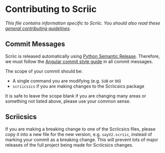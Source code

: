 # Contributing to Scriic

*This file contains information specific to Scriic. You should also read these
[general contributing guidelines][default-contributing].*

[default-contributing]: https://github.com/AlphaMycelium/.github/blob/master/CONTRIBUTING.md


## Commit Messages

Scriic is released automatically using [Python Semantic Release][psr].
Therefore, we must follow the [Angular commit style guide][angular-commits] in
all commit messages.

The scope of your commit should be:

- A single command you are modifying (e.g. `SUB` or `DO`)
- `scriicsics` if you are making changes to the Scriicsics package

It is safe to leave the scope blank if you are changing many areas or
something not listed above, please use your common sense.

## Scriicsics

If you are making a breaking change to one of the Scriicsics files, please copy
it into a new file for the new version, e.g. `sayV2.scriic`, instead of marking
your commit as a breaking change. This will prevent lots of major releases of
the full project being made for Scriicsics changes.


[psr]: https://github.com/relekang/python-semantic-release/
[angular-commits]: https://github.com/angular/angular/blob/master/CONTRIBUTING.md#-commit-message-guidelines
